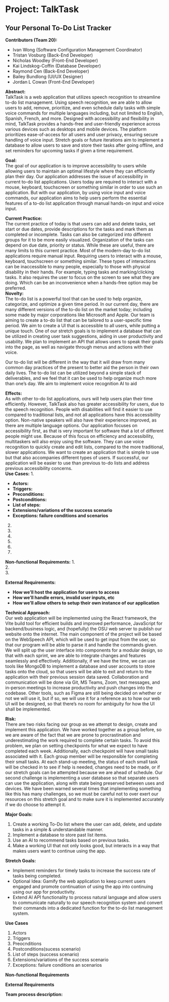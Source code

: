 # Project: TalkTask  
## Your Personal To-Do List Tracker

**Contributors (Team 20):**

- Ivan Wong (Software Configuration Management Coordinator)  
- Tristan Vosburg (Back-End Developer)  
- Nicholas Woodley (Front-End Developer)  
- Kai Lindskog-Coffin (Database Developer)  
- Raymond Cen (Back-End Developer)  
- Bailey Bundlong (UI/UX Designer)  
- Jordan L Cowan (Front-End Developer)

**Abstract:**  
TalkTask is a web application that utilizes speech recognition to streamline to-do list management. Using speech recognition, we are able to allow users to add, remove, prioritize, and even schedule daily tasks with simple voice commands for multiple languages including, but not limited to English, Spanish, French, and more. Designed with accessibility and flexibility in mind, TalkTask provides a hands-free and user-friendly experience across various devices such as desktops and mobile devices. The platform prioritizes ease-of-access for all users and user privacy, ensuring secure handling of voice input. Stretch goals or future iterations aim to implement a database to allow users to save and store their tasks after going offline, and set reminders for upcoming tasks if given a time requirement.

**Goal:**  
The goal of our application is to improve accessibility to users while allowing users to maintain an optimal lifestyle where they can efficiently plan their day. Our application addresses the issue of accessibility in current to-do list applications. Users today are required to interact with a mouse, keyboard, touchscreen or something similar in order to use such an application. But with our application, by using voice input and voice commands, our application aims to help users perform the essential features of a to-do list application through manual hands-on input and voice input.

**Current Practice:**  
The current practice of today is that users can add and delete tasks, set start or due dates, provide descriptions for the tasks and mark them as completed or incomplete. Tasks can also be categorized into different groups for it to be more easily visualized. Organization of the tasks can depend on due date, priority or status. While these are useful, there are many limits to this current practice. Most of the modern-day to-do list applications require manual input. Requiring users to interact with a mouse, keyboard, touchscreen or something similar. These types of interactions can be inaccessible to many people, especially to those with physical disability in their hands. For example, typing tasks and marking/clicking tasks. It also requires the user to focus on the screen to see what they are doing. Which can be an inconvenience when a hands-free option may be preferred.  
**Novelty:**  
The to-do list is a powerful tool that can be used to help organize, categorize, and optimize a given time period. In our current day, there are many different versions of the to-do list on the market today; including some made by major corporations like Microsoft and Apple. Our team is aiming to create a to-do list that can be tailored to a user-specific time period. We aim to create a UI that is accessible to all users, while putting a unique touch. One of our stretch goals is to implement a database that can be utilized in creating user task suggestions, aiding in user productivity and usability. We plan to implement an API that allows users to speak their goals into the page, as well as navigate through menus and actions with their voice.

Our to-do list will be different in the way that it will draw from many common day practices of the present to better aid the person in their own daily lives. The to-do list can be utilized beyond a simple stack of deliverables, and we feel that it can be used to help organize much more than one’s day. We aim to implement voice recognition AI to aid 

**Effects:**  
As with other to-do list applications, ours will help users plan their time efficiently. However, TalkTask also has greater accessibility for users, due to the speech recognition. People with disabilities will find it easier to use compared to traditional lists, and not all applications have this accessibility option. Non-native speakers will also have their experience improved, as there are multiple language options. Our application focuses on accessibility first, as that is very important for software that a lot of different people might use. Because of this focus on efficiency and accessibility, multitaskers will also enjoy using the software. They can use voice recognition to quickly create and edit lists, compared to the more traditional, slower applications. We want to create an application that is simple to use but that also accompanies different types of users. If successful, our application will be easier to use than previous to-do lists and address previous accessibility concerns.  
**Use Cases:**
1.   
   * **Actors:**   
   * **Triggers:**   
   * **Preconditions:**  
   * **Postconditions:**  
   * **List of steps:**  
   * **Extensions/variations of the success scenario**  
   * **Exceptions: failure conditions and scenarios**  
2.   
3.   
4.   
5.   
6.   
7. 

**Non-functional Requirements:**
1.   
2.   
3. 

**External Requirements:**

* **How we’ll host the application for users to access**  
* **How we’ll handle errors, invalid user inputs, etc**  
* **How we’ll allow others to setup their own instance of our application**

**Technical Approach:**  
Our web application will be implemented using the React framework, the Vite build tool for efficient builds and improved performance, JavaScript for backend/business logic, and (hopefully) the OSU web server to publish our website onto the internet. The main component of the project will be based on the WebSpeech API, which will be used to get input from the user, so that our program will be able to parse it and handle the commands given.  We will split up the user interface into components for a modular design, so that with each sprint, we are able to integrate changes and features seamlessly and effectively. Additionally, if we have the time, we can use tools like MongoDB to implement a database and user accounts to store tasks onto the cloud, so that users will be able to exit and return to the application with their previous session data saved. Collaboration and communication will be done via Git, MS Teams, Zoom, text messages, and in-person meetings to increase productivity and push changes into the codebase. Other tools, such as Figma are still being decided on whether or not we will use it, but if so, we will use it for a reference as to how our web UI will be designed, so that there’s no room for ambiguity for how the UI shall be implemented.

**Risk:**  
There are two risks facing our group as we attempt to design, create and implement this application.  We have worked together as a group before, so we are aware of the fact that we are prone to procrastination and underestimating the work required to complete certain tasks.  To avoid this problem, we plan on setting checkpoints for what we expect to have completed each week.  Additionally, each checkpoint will have small tasks associated with it.  Each group member will be responsible for completing their small tasks.  At each stand-up meeting, the status of each small task will be checked in to see if help is needed, changes need to be made, or if our stretch goals can be attempted because we are ahead of schedule.  Our second challenge is implementing a user database so that separate users can use the application, along with state being preserved between uses and devices.  We have been warned several times that implementing something like this has many challenges, so we must be careful not to over exert our resources on this stretch goal and to make sure it is implemented accurately if we do choose to attempt it.

**Major Goals:**

1. Create a working To-Do list where the user can add, delete, and update tasks in a simple & understandable manner.  
2. Implement a database to store past list items.  
3. Use an AI to recommend tasks based on previous tasks.  
4. Make a working UI that not only looks good, but interacts in a way that makes users want to continue using the app.

**Stretch Goals:**

- Implement reminders for timely tasks to increase  the success rate of tasks being completed.  
- Optional Idea: Gamify the web application to keep current users engaged and promote continuation of using the app into continuing using our app for productivity.  
- Extend AI API functionality to process natural language and allow users to communicate naturally to our speech recognition system and convert their commands into a dedicated function for the to-do list management system.


**Use Cases**

1. Actors
2. Triggers
3. Preocnditions
4. Postconditions(sucess scenario)
5. List of steps (success scenario)
6. Extensions/variations of the success scenario
7. Exceptions: failure conditions an scenarios


**Non-functional Requirements**

**External Requirements**

**Team process description:**  
